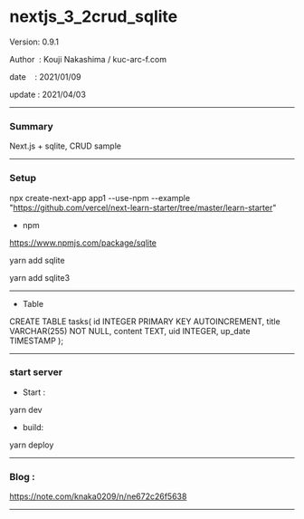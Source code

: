 ﻿# nextjs_3_2crud_sqlite

 Version: 0.9.1

 Author  : Kouji Nakashima / kuc-arc-f.com

 date    : 2021/01/09

 update  : 2021/04/03

***
### Summary

Next.js + sqlite, CRUD sample

***
### Setup

npx create-next-app app1 --use-npm --example "https://github.com/vercel/next-learn-starter/tree/master/learn-starter"

* npm

https://www.npmjs.com/package/sqlite

yarn add sqlite

yarn add sqlite3

***
* Table

CREATE TABLE tasks(
  id INTEGER PRIMARY KEY AUTOINCREMENT,
  title VARCHAR(255) NOT NULL,
  content TEXT,
  uid INTEGER,
  up_date TIMESTAMP
);

***
### start server
* Start :

yarn dev

* build:

yarn deploy


***
### Blog :

https://note.com/knaka0209/n/ne672c26f5638

***

